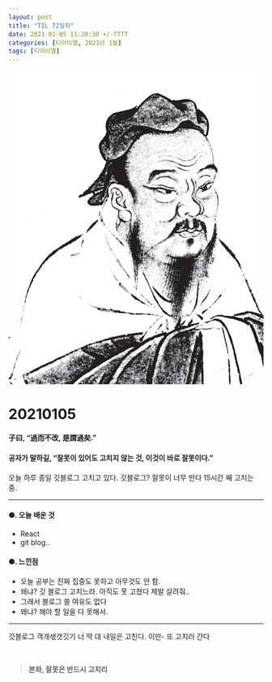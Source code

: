 ```yaml
---
layout: post
title: "TIL 72일차"
date: 2021-01-05 11:20:30 +/-TTTT
categories: [티아이엘, 2021년 1월]
tags: [티아이엘]
---
```


![image](/assets/img/sample/avatar.jpg)

# **20210105**

#### **子曰, “過而不改, 是謂過矣.”**

#### **공자가 말하길, “잘못이 있어도 고치지 않는 것, 이것이 바로 잘못이다.”**

오늘 하루 종일 깃블로그 고치고 있다. 깃블로그? 잘못이 너무 만다 15시간 째 고치는 중.

---

#### **⚈. 오늘 배운 것**

- React
- git blog..

#### **⚈. 느낀점**

- 오늘 공부는 진짜 집중도 못하고 아무것도 안 함.
- 왜냐? 깃 블로그 고치느라. 아직도 못 고쳤다 제발 살려줘..
- 그래서 블로그 쓸 여유도 없다
- 왜냐? 해야 할 일을 다 못해서.

---

깃블로그 객개샋갯깃기 너 딱 대 내일은 고친다. 이만- 또 고치러 간다

<br>

> **본좌, 잘못은 반드시 고치리**

